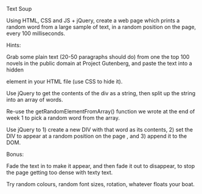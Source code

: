 Text Soup

Using HTML, CSS and JS + jQuery, create a web page which prints a random word from a large sample of text, in a random position on the page, every 100 milliseconds.


Hints:

Grab some plain text (20-50 paragraphs should do) from one the top 100 novels in the public domain at Project Gutenberg, and paste the text into a hidden <div> element in your HTML file (use CSS to hide it).

Use jQuery to get the contents of the div as a string, then split up the string into an array of words.

Re-use the getRandomElementFromArray() function we wrote at the end of week 1 to pick a random word from the array.

Use jQuery to 1) create a new DIV with that word as its contents, 2) set the DIV to appear at a random position on the page , and 3) append it to the DOM.


Bonus:

Fade the text in to make it appear, and then fade it out to disappear, to stop the page getting too dense with texty text.

Try random colours, random font sizes, rotation, whatever floats your boat.
